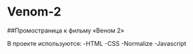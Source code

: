 # Venom-2
##Промостраница к фильму «Веном 2»

В проекте используются:
-HTML
-CSS
-Normalize
-Javascript
